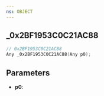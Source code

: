 ```yaml
---
ns: OBJECT
---
```

## _0x2BF1953C0C21AC88

```c
// 0x2BF1953C0C21AC88
Any _0x2BF1953C0C21AC88(Any p0);
```

## Parameters
* **p0**:
